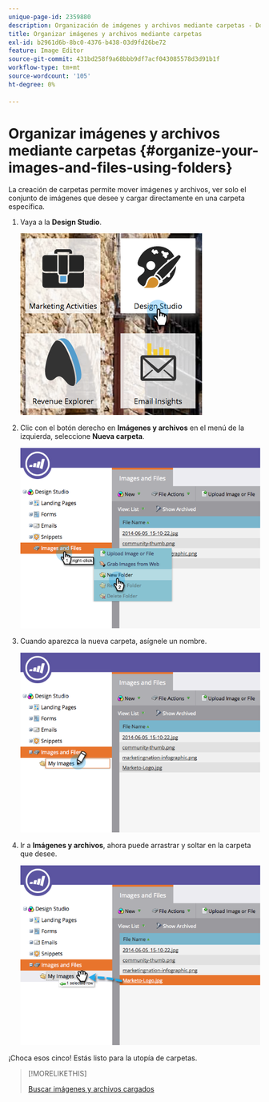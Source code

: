 ```yaml
---
unique-page-id: 2359880
description: Organización de imágenes y archivos mediante carpetas - Documentos de Marketo - Documentación del producto
title: Organizar imágenes y archivos mediante carpetas
exl-id: b2961d6b-8bc0-4376-b438-03d9fd26be72
feature: Image Editor
source-git-commit: 431bd258f9a68bbb9df7acf043085578d3d91b1f
workflow-type: tm+mt
source-wordcount: '105'
ht-degree: 0%

---
```


# Organizar imágenes y archivos mediante carpetas {#organize-your-images-and-files-using-folders}

La creación de carpetas permite mover imágenes y archivos, ver solo el conjunto de imágenes que desee y cargar directamente en una carpeta específica.

1. Vaya a la **Design Studio**.

   ![](assets/designstudio-7.png)

1. Clic con el botón derecho en **Imágenes y archivos** en el menú de la izquierda, seleccione **Nueva carpeta**.

   ![](assets/image2014-9-16-11-3a25-3a45.png)

1. Cuando aparezca la nueva carpeta, asígnele un nombre.

   ![](assets/image2014-9-16-11-3a25-3a53.png)

1. Ir a **Imágenes y archivos**, ahora puede arrastrar y soltar en la carpeta que desee.

   ![](assets/image2014-9-16-11-3a26-3a0.png)

¡Choca esos cinco! Estás listo para la utopía de carpetas.

>[!MORELIKETHIS]
>
>[Buscar imágenes y archivos cargados](/help/marketo/product-docs/demand-generation/images-and-files/search-uploaded-images-and-files.md)
